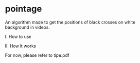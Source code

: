 # pointage
An algorithm made to get the positions of black crosses on white background in videos.



I. How to use

II. How it works

For now, please refer to tipe.pdf


